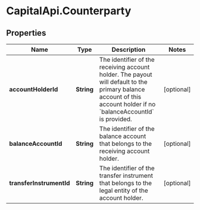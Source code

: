 # CapitalApi.Counterparty

## Properties

Name | Type | Description | Notes
------------ | ------------- | ------------- | -------------
**accountHolderId** | **String** | The identifier of the receiving account holder. The payout will default to the primary balance account of this account holder if no &#x60;balanceAccountId&#x60; is provided. | [optional] 
**balanceAccountId** | **String** | The identifier of the balance account that belongs to the receiving account holder. | [optional] 
**transferInstrumentId** | **String** | The identifier of the transfer instrument that belongs to the legal entity of the account holder. | [optional] 


